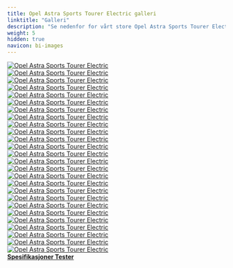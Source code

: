 ```yaml
---
title: Opel Astra Sports Tourer Electric galleri
linktitle: "Galleri"
description: "Se nedenfor for vårt store Opel Astra Sports Tourer Electric bildegalleri. Klikk på bildene for høyoppløselige versjoner."
weight: 5
hidden: true
navicon: bi-images
---
```

<!-- markdownlint-disable MD033 -->
<div class="row" id ="my-gallery">
	<div class="pswp-grid-item col-6 col-md-4">
		<a href="https://media.evkx.net/multimedia/models/opel/astra/astra_sports_tourer_electric/brakelights_1.jpg"
data-pswp-src="https://media.evkx.net/multimedia/models/opel/astra/astra_sports_tourer_electric/brakelights_1.jpg"
data-pswp-width="3000"
data-pswp-height="2143" 
target="_blank">
			<img src="https://media.evkx.net/multimedia/models/opel/astra/astra_sports_tourer_electric/brakelights_1_xst.jpg" alt="Opel Astra Sports Tourer Electric" class="img-fluid " />
		</a>
	</div>
	<div class="pswp-grid-item col-6 col-md-4">
		<a href="https://media.evkx.net/multimedia/models/opel/astra/astra_sports_tourer_electric/details_1.jpg"
data-pswp-src="https://media.evkx.net/multimedia/models/opel/astra/astra_sports_tourer_electric/details_1.jpg"
data-pswp-width="3000"
data-pswp-height="1457" 
target="_blank">
			<img src="https://media.evkx.net/multimedia/models/opel/astra/astra_sports_tourer_electric/details_1_xst.jpg" alt="Opel Astra Sports Tourer Electric" class="img-fluid " />
		</a>
	</div>
	<div class="pswp-grid-item col-6 col-md-4">
		<a href="https://media.evkx.net/multimedia/models/opel/astra/astra_sports_tourer_electric/exterior_1.jpg"
data-pswp-src="https://media.evkx.net/multimedia/models/opel/astra/astra_sports_tourer_electric/exterior_1.jpg"
data-pswp-width="3000"
data-pswp-height="1685" 
target="_blank">
			<img src="https://media.evkx.net/multimedia/models/opel/astra/astra_sports_tourer_electric/exterior_1_xst.jpg" alt="Opel Astra Sports Tourer Electric" class="img-fluid " />
		</a>
	</div>
	<div class="pswp-grid-item col-6 col-md-4">
		<a href="https://media.evkx.net/multimedia/models/opel/astra/astra_sports_tourer_electric/exterior_2.jpg"
data-pswp-src="https://media.evkx.net/multimedia/models/opel/astra/astra_sports_tourer_electric/exterior_2.jpg"
data-pswp-width="3000"
data-pswp-height="1960" 
target="_blank">
			<img src="https://media.evkx.net/multimedia/models/opel/astra/astra_sports_tourer_electric/exterior_2_xst.jpg" alt="Opel Astra Sports Tourer Electric" class="img-fluid " />
		</a>
	</div>
	<div class="pswp-grid-item col-6 col-md-4">
		<a href="https://media.evkx.net/multimedia/models/opel/astra/astra_sports_tourer_electric/exterior_3.jpg"
data-pswp-src="https://media.evkx.net/multimedia/models/opel/astra/astra_sports_tourer_electric/exterior_3.jpg"
data-pswp-width="3000"
data-pswp-height="1954" 
target="_blank">
			<img src="https://media.evkx.net/multimedia/models/opel/astra/astra_sports_tourer_electric/exterior_3_xst.jpg" alt="Opel Astra Sports Tourer Electric" class="img-fluid " />
		</a>
	</div>
	<div class="pswp-grid-item col-6 col-md-4">
		<a href="https://media.evkx.net/multimedia/models/opel/astra/astra_sports_tourer_electric/exterior_4.jpg"
data-pswp-src="https://media.evkx.net/multimedia/models/opel/astra/astra_sports_tourer_electric/exterior_4.jpg"
data-pswp-width="3000"
data-pswp-height="2013" 
target="_blank">
			<img src="https://media.evkx.net/multimedia/models/opel/astra/astra_sports_tourer_electric/exterior_4_xst.jpg" alt="Opel Astra Sports Tourer Electric" class="img-fluid " />
		</a>
	</div>
	<div class="pswp-grid-item col-6 col-md-4">
		<a href="https://media.evkx.net/multimedia/models/opel/astra/astra_sports_tourer_electric/exterior_5.jpg"
data-pswp-src="https://media.evkx.net/multimedia/models/opel/astra/astra_sports_tourer_electric/exterior_5.jpg"
data-pswp-width="3000"
data-pswp-height="1871" 
target="_blank">
			<img src="https://media.evkx.net/multimedia/models/opel/astra/astra_sports_tourer_electric/exterior_5_xst.jpg" alt="Opel Astra Sports Tourer Electric" class="img-fluid " />
		</a>
	</div>
	<div class="pswp-grid-item col-6 col-md-4">
		<a href="https://media.evkx.net/multimedia/models/opel/astra/astra_sports_tourer_electric/exterior_6.jpg"
data-pswp-src="https://media.evkx.net/multimedia/models/opel/astra/astra_sports_tourer_electric/exterior_6.jpg"
data-pswp-width="3000"
data-pswp-height="1932" 
target="_blank">
			<img src="https://media.evkx.net/multimedia/models/opel/astra/astra_sports_tourer_electric/exterior_6_xst.jpg" alt="Opel Astra Sports Tourer Electric" class="img-fluid " />
		</a>
	</div>
	<div class="pswp-grid-item col-6 col-md-4">
		<a href="https://media.evkx.net/multimedia/models/opel/astra/astra_sports_tourer_electric/headlights_1.jpg"
data-pswp-src="https://media.evkx.net/multimedia/models/opel/astra/astra_sports_tourer_electric/headlights_1.jpg"
data-pswp-width="3000"
data-pswp-height="1874" 
target="_blank">
			<img src="https://media.evkx.net/multimedia/models/opel/astra/astra_sports_tourer_electric/headlights_1_xst.jpg" alt="Opel Astra Sports Tourer Electric" class="img-fluid " />
		</a>
	</div>
	<div class="pswp-grid-item col-6 col-md-4">
		<a href="https://media.evkx.net/multimedia/models/opel/astra/astra_sports_tourer_electric/interior_1.jpg"
data-pswp-src="https://media.evkx.net/multimedia/models/opel/astra/astra_sports_tourer_electric/interior_1.jpg"
data-pswp-width="3000"
data-pswp-height="1363" 
target="_blank">
			<img src="https://media.evkx.net/multimedia/models/opel/astra/astra_sports_tourer_electric/interior_1_xst.jpg" alt="Opel Astra Sports Tourer Electric" class="img-fluid " />
		</a>
	</div>
	<div class="pswp-grid-item col-6 col-md-4">
		<a href="https://media.evkx.net/multimedia/models/opel/astra/astra_sports_tourer_electric/interior_2.jpg"
data-pswp-src="https://media.evkx.net/multimedia/models/opel/astra/astra_sports_tourer_electric/interior_2.jpg"
data-pswp-width="3000"
data-pswp-height="2028" 
target="_blank">
			<img src="https://media.evkx.net/multimedia/models/opel/astra/astra_sports_tourer_electric/interior_2_xst.jpg" alt="Opel Astra Sports Tourer Electric" class="img-fluid " />
		</a>
	</div>
	<div class="pswp-grid-item col-6 col-md-4">
		<a href="https://media.evkx.net/multimedia/models/opel/astra/astra_sports_tourer_electric/interior_3.jpg"
data-pswp-src="https://media.evkx.net/multimedia/models/opel/astra/astra_sports_tourer_electric/interior_3.jpg"
data-pswp-width="3000"
data-pswp-height="2000" 
target="_blank">
			<img src="https://media.evkx.net/multimedia/models/opel/astra/astra_sports_tourer_electric/interior_3_xst.jpg" alt="Opel Astra Sports Tourer Electric" class="img-fluid " />
		</a>
	</div>
	<div class="pswp-grid-item col-6 col-md-4">
		<a href="https://media.evkx.net/multimedia/models/opel/astra/astra_sports_tourer_electric/main_1.jpg"
data-pswp-src="https://media.evkx.net/multimedia/models/opel/astra/astra_sports_tourer_electric/main_1.jpg"
data-pswp-width="3000"
data-pswp-height="2000" 
target="_blank">
			<img src="https://media.evkx.net/multimedia/models/opel/astra/astra_sports_tourer_electric/main_1_xst.jpg" alt="Opel Astra Sports Tourer Electric" class="img-fluid " />
		</a>
	</div>
	<div class="pswp-grid-item col-6 col-md-4">
		<a href="https://media.evkx.net/multimedia/models/opel/astra/astra_sports_tourer_electric/memory_1.jpg"
data-pswp-src="https://media.evkx.net/multimedia/models/opel/astra/astra_sports_tourer_electric/memory_1.jpg"
data-pswp-width="3000"
data-pswp-height="2000" 
target="_blank">
			<img src="https://media.evkx.net/multimedia/models/opel/astra/astra_sports_tourer_electric/memory_1_xst.jpg" alt="Opel Astra Sports Tourer Electric" class="img-fluid " />
		</a>
	</div>
	<div class="pswp-grid-item col-6 col-md-4">
		<a href="https://media.evkx.net/multimedia/models/opel/astra/astra_sports_tourer_electric/screens_1.jpg"
data-pswp-src="https://media.evkx.net/multimedia/models/opel/astra/astra_sports_tourer_electric/screens_1.jpg"
data-pswp-width="3000"
data-pswp-height="1874" 
target="_blank">
			<img src="https://media.evkx.net/multimedia/models/opel/astra/astra_sports_tourer_electric/screens_1_xst.jpg" alt="Opel Astra Sports Tourer Electric" class="img-fluid " />
		</a>
	</div>
	<div class="pswp-grid-item col-6 col-md-4">
		<a href="https://media.evkx.net/multimedia/models/opel/astra/astra_sports_tourer_electric/screens_2.jpg"
data-pswp-src="https://media.evkx.net/multimedia/models/opel/astra/astra_sports_tourer_electric/screens_2.jpg"
data-pswp-width="3000"
data-pswp-height="1999" 
target="_blank">
			<img src="https://media.evkx.net/multimedia/models/opel/astra/astra_sports_tourer_electric/screens_2_xst.jpg" alt="Opel Astra Sports Tourer Electric" class="img-fluid " />
		</a>
	</div>
	<div class="pswp-grid-item col-6 col-md-4">
		<a href="https://media.evkx.net/multimedia/models/opel/astra/astra_sports_tourer_electric/screens_3.jpg"
data-pswp-src="https://media.evkx.net/multimedia/models/opel/astra/astra_sports_tourer_electric/screens_3.jpg"
data-pswp-width="3000"
data-pswp-height="2000" 
target="_blank">
			<img src="https://media.evkx.net/multimedia/models/opel/astra/astra_sports_tourer_electric/screens_3_xst.jpg" alt="Opel Astra Sports Tourer Electric" class="img-fluid " />
		</a>
	</div>
	<div class="pswp-grid-item col-6 col-md-4">
		<a href="https://media.evkx.net/multimedia/models/opel/astra/astra_sports_tourer_electric/startstopbutton_1.jpg"
data-pswp-src="https://media.evkx.net/multimedia/models/opel/astra/astra_sports_tourer_electric/startstopbutton_1.jpg"
data-pswp-width="3000"
data-pswp-height="1999" 
target="_blank">
			<img src="https://media.evkx.net/multimedia/models/opel/astra/astra_sports_tourer_electric/startstopbutton_1_xst.jpg" alt="Opel Astra Sports Tourer Electric" class="img-fluid " />
		</a>
	</div>
	<div class="pswp-grid-item col-6 col-md-4">
		<a href="https://media.evkx.net/multimedia/models/opel/astra/astra_sports_tourer_electric/trunk_1.jpg"
data-pswp-src="https://media.evkx.net/multimedia/models/opel/astra/astra_sports_tourer_electric/trunk_1.jpg"
data-pswp-width="3000"
data-pswp-height="1838" 
target="_blank">
			<img src="https://media.evkx.net/multimedia/models/opel/astra/astra_sports_tourer_electric/trunk_1_xst.jpg" alt="Opel Astra Sports Tourer Electric" class="img-fluid " />
		</a>
	</div>
	<div class="pswp-grid-item col-6 col-md-4">
		<a href="https://media.evkx.net/multimedia/models/opel/astra/astra_sports_tourer_electric/trunk_2.jpg"
data-pswp-src="https://media.evkx.net/multimedia/models/opel/astra/astra_sports_tourer_electric/trunk_2.jpg"
data-pswp-width="3000"
data-pswp-height="1838" 
target="_blank">
			<img src="https://media.evkx.net/multimedia/models/opel/astra/astra_sports_tourer_electric/trunk_2_xst.jpg" alt="Opel Astra Sports Tourer Electric" class="img-fluid " />
		</a>
	</div>
	<div class="pswp-grid-item col-6 col-md-4">
		<a href="https://media.evkx.net/multimedia/models/opel/astra/astra_sports_tourer_electric/trunk_3.jpg"
data-pswp-src="https://media.evkx.net/multimedia/models/opel/astra/astra_sports_tourer_electric/trunk_3.jpg"
data-pswp-width="3000"
data-pswp-height="1838" 
target="_blank">
			<img src="https://media.evkx.net/multimedia/models/opel/astra/astra_sports_tourer_electric/trunk_3_xst.jpg" alt="Opel Astra Sports Tourer Electric" class="img-fluid " />
		</a>
	</div>
	<div class="pswp-grid-item col-6 col-md-4">
		<a href="https://media.evkx.net/multimedia/models/opel/astra/astra_sports_tourer_electric/trunk_4.jpg"
data-pswp-src="https://media.evkx.net/multimedia/models/opel/astra/astra_sports_tourer_electric/trunk_4.jpg"
data-pswp-width="3000"
data-pswp-height="1838" 
target="_blank">
			<img src="https://media.evkx.net/multimedia/models/opel/astra/astra_sports_tourer_electric/trunk_4_xst.jpg" alt="Opel Astra Sports Tourer Electric" class="img-fluid " />
		</a>
	</div>
	<div class="pswp-grid-item col-6 col-md-4">
		<a href="https://media.evkx.net/multimedia/models/opel/astra/astra_sports_tourer_electric/trunk_5.jpg"
data-pswp-src="https://media.evkx.net/multimedia/models/opel/astra/astra_sports_tourer_electric/trunk_5.jpg"
data-pswp-width="3000"
data-pswp-height="1838" 
target="_blank">
			<img src="https://media.evkx.net/multimedia/models/opel/astra/astra_sports_tourer_electric/trunk_5_xst.jpg" alt="Opel Astra Sports Tourer Electric" class="img-fluid " />
		</a>
	</div>
	<div class="pswp-grid-item col-6 col-md-4">
		<a href="https://media.evkx.net/multimedia/models/opel/astra/astra_sports_tourer_electric/trunk_6.jpg"
data-pswp-src="https://media.evkx.net/multimedia/models/opel/astra/astra_sports_tourer_electric/trunk_6.jpg"
data-pswp-width="3000"
data-pswp-height="2000" 
target="_blank">
			<img src="https://media.evkx.net/multimedia/models/opel/astra/astra_sports_tourer_electric/trunk_6_xst.jpg" alt="Opel Astra Sports Tourer Electric" class="img-fluid " />
		</a>
	</div>
	<div class="pswp-grid-item col-6 col-md-4">
		<a href="https://media.evkx.net/multimedia/models/opel/astra/astra_sports_tourer_electric/trunk_7.jpg"
data-pswp-src="https://media.evkx.net/multimedia/models/opel/astra/astra_sports_tourer_electric/trunk_7.jpg"
data-pswp-width="3000"
data-pswp-height="2000" 
target="_blank">
			<img src="https://media.evkx.net/multimedia/models/opel/astra/astra_sports_tourer_electric/trunk_7_xst.jpg" alt="Opel Astra Sports Tourer Electric" class="img-fluid " />
		</a>
	</div>
	<div class="pswp-grid-item col-6 col-md-4">
		<a href="https://media.evkx.net/multimedia/models/opel/astra/astra_sports_tourer_electric/wheels_1.jpg"
data-pswp-src="https://media.evkx.net/multimedia/models/opel/astra/astra_sports_tourer_electric/wheels_1.jpg"
data-pswp-width="3000"
data-pswp-height="2000" 
target="_blank">
			<img src="https://media.evkx.net/multimedia/models/opel/astra/astra_sports_tourer_electric/wheels_1_xst.jpg" alt="Opel Astra Sports Tourer Electric" class="img-fluid " />
		</a>
	</div>
</div>
<script type="module">
  import PhotoSwipeLightbox from '/js/photoswipe-lightbox.esm.js';
    const lightbox = new PhotoSwipeLightbox({
       gallery: '#my-gallery',
        children: 'a',
        pswpModule: () => import('/js/photoswipe.esm.js')
    });
lightbox.init();
</script>
<div class="mt-3 mb-3">
<a href="../specifications/" class="text-decoration-none text-black">
<strong><i class="bi-arrow-left"></i> Spesifikasjoner </strong>
</a>
<a href="../reviews/" class="text-decoration-none text-black float-end">
<strong>Tester <i class="bi-arrow-right"></i></strong>
</a>
</div>
